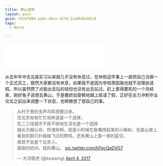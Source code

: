 ```yaml
---
title: 黄山逆旅
layout: post
guid: f47efd84-aa9c-49ce-a57d-2ca0b9b3d3c8
tags:
  - Notes

---
```


<iframe frameborder="no" border="0" marginwidth="0" marginheight="0" width="330" height="86" src="//music.163.com/outchain/player?type=2&id=22805088&auto=0&height=66"></iframe>

从去年年中去北森实习以来就几乎没有休息过，在休假这件事上一直把自己当做一个正式员工，既然大家都没有休息，如果我不是因为学校原因我也就不没理由请假。所以虽然攒了点能出去玩的钱但也没有出去玩过。赶上累得要死的一个月结束，刚好兔子说想去黄山，于是撒娇加耍赖地跟上级请了假，正好在全力冲刺毕业论文之前出来调整一下状态，也稍微想了想自己的事。

<blockquote class="twitter-tweet" data-lang="en"><p lang="zh" dir="ltr">从村子里的虫声鸟鸣里醒过来。<br>在北京匆匆忙忙地奔波是一个选择，<br>在二三线城市不疾不徐地生活也是一个选择<br>越长大越认命，所谓命啊，就是小时候在鱼嘴捞起来的小蝌蚪，也是山坡上看到的那只扑棱棱飞过的野鸡，还有黄山上那一夜的星空。<br>我就不会是个北京人。<br>姐姐的杭州，我的黄山。 <a href="https://t.co/bTgcQeDVG7">pic.twitter.com/bTgcQeDVG7</a></p>&mdash; 大河萌虎 (@keaising) <a href="https://twitter.com/keaising/status/849099783902031872">April 4, 2017</a></blockquote>
<script async src="//platform.twitter.com/widgets.js" charset="utf-8"></script>

